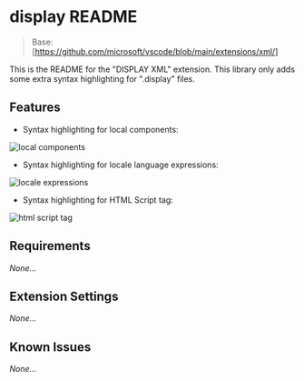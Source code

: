 # display README

> Base: [https://github.com/microsoft/vscode/blob/main/extensions/xml/]

This is the README for the "DISPLAY XML" extension. This library only adds some extra syntax highlighting for ".display" files.

## Features

- Syntax highlighting for local components:

![local components](https://github.com/Ender-ing/render-activity/tree/main/.extension/display-lang/images/local-components.png)

- Syntax highlighting for locale language expressions:

![locale expressions](https://github.com/Ender-ing/render-activity/tree/main/.extension/display-lang/images/locale-expressions.png)

- Syntax highlighting for HTML Script tag:

![html script tag](https://github.com/Ender-ing/render-activity/tree/main/.extension/display-lang/images/html-script-tag.png)

## Requirements

*None...*

## Extension Settings

*None...*

## Known Issues

*None...*
